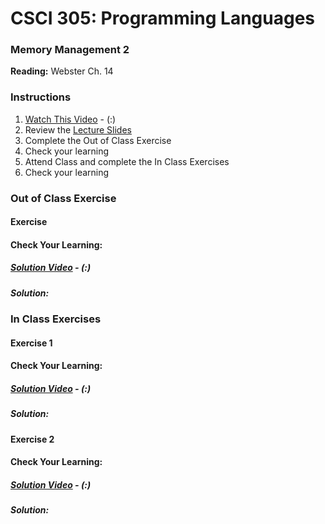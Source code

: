 # CSCI 305: Programming Languages

### Memory Management 2

**Reading:** Webster Ch. 14

### Instructions
1. [Watch This Video]() - (:)
2. Review the [Lecture Slides](slides/Lecture26_27.pdf)
3. Complete the Out of Class Exercise
4. Check your learning
5. Attend Class and complete the In Class Exercises
6. Check your learning

### Out of Class Exercise

#### Exercise

#### Check Your Learning:

##### [Solution Video]() - (:)

##### Solution:

### In Class Exercises

#### Exercise 1

#### Check Your Learning:

##### [Solution Video]() - (:)

##### Solution:

#### Exercise 2

#### Check Your Learning:

##### [Solution Video]() - (:)

##### Solution:
